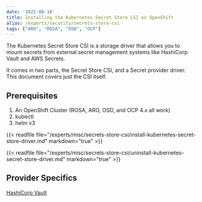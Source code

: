 ```yaml
---
date: '2021-08-18'
title: Installing the Kubernetes Secret Store CSI on OpenShift
alias: /experts/security/secrets-store-csi
tags: ["ARO", "ROSA", "OSD", "OCP"]
---
```


The Kubernetes Secret Store CSI is a storage driver that allows you to mount secrets from external secret management systems like HashiCorp Vault and AWS Secrets.

It comes in two parts, the Secret Store CSI, and a Secret provider driver. This document covers just the CSI itself.

## Prerequisites

1. An OpenShift Cluster (ROSA, ARO, OSD, and OCP 4.x all work)
1. kubectl
1. helm v3

{{< readfile file="/experts/misc/secrets-store-csi/install-kubernetes-secret-store-driver.md" markdown="true" >}}

{{< readfile file="/experts/misc/secrets-store-csi/uninstall-kubernetes-secret-store-driver.md" markdown="true" >}}

## Provider Specifics

[HashiCorp Vault](./hashicorp-vault)
